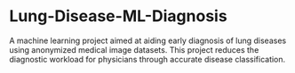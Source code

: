 # Lung-Disease-ML-Diagnosis
A machine learning project aimed at aiding early diagnosis of lung diseases using anonymized medical image datasets. This project reduces the diagnostic workload for physicians through accurate disease classification.
